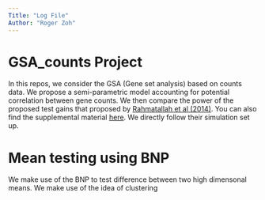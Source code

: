 ```yaml
---
Title: "Log File"
Author: "Roger Zoh"
---
```

# GSA_counts Project
 In this repos, we consider the GSA (Gene set analysis) based on counts data. We propose a semi-parametric model accounting for potential correlation between gene counts. We then compare the power of the proposed test gains that proposed by [Rahmatallah et al (2014)](http://www.biomedcentral.com/1471-2105/15/397#B30). You can also find the supplemental material [here](http://www.biomedcentral.com/content/supplementary/s12859-014-0397-8-s1.pdf). We directly follow their simulation set up.
 
# Mean testing using BNP
We make use of the BNP to test difference between two high dimensonal means. We make use of the idea of clustering
